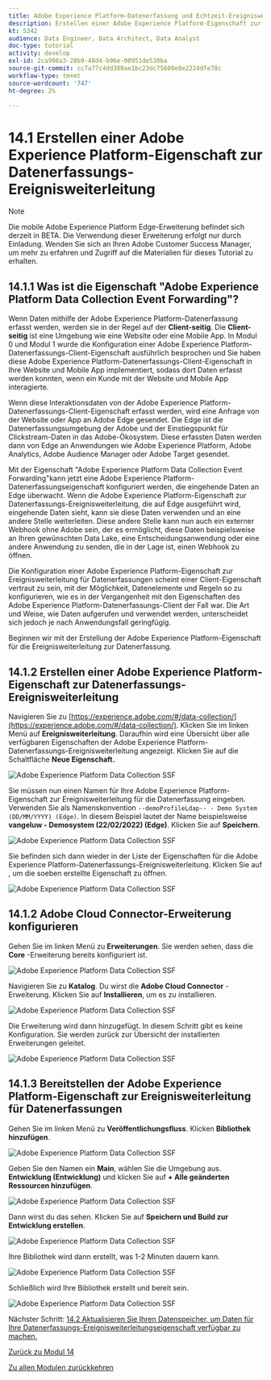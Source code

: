 ```yaml
---
title: Adobe Experience Platform-Datenerfassung und Echtzeit-Ereignisweiterleitung - Erstellen einer Adobe Experience Platform-Eigenschaft zur Ereignisweiterleitung für Datenerfassung
description: Erstellen einer Adobe Experience Platform-Eigenschaft zur Ereignisweiterleitung für die Datenerfassung
kt: 5342
audience: Data Engineer, Data Architect, Data Analyst
doc-type: tutorial
activity: develop
exl-id: 2ca908a3-28b9-48d4-b96e-00951de530ba
source-git-commit: cc7a77c4dd380ae1bc23dc75608e8e2224dfe78c
workflow-type: tm+mt
source-wordcount: '747'
ht-degree: 2%

---
```


# 14.1 Erstellen einer Adobe Experience Platform-Eigenschaft zur Datenerfassungs-Ereignisweiterleitung

>[!NOTE]
>
>Die mobile Adobe Experience Platform Edge-Erweiterung befindet sich derzeit in BETA. Die Verwendung dieser Erweiterung erfolgt nur durch Einladung. Wenden Sie sich an Ihren Adobe Customer Success Manager, um mehr zu erfahren und Zugriff auf die Materialien für dieses Tutorial zu erhalten.

## 14.1.1 Was ist die Eigenschaft &quot;Adobe Experience Platform Data Collection Event Forwarding&quot;?

Wenn Daten mithilfe der Adobe Experience Platform-Datenerfassung erfasst werden, werden sie in der Regel auf der **Client-seitig**. Die **Client-seitig** ist eine Umgebung wie eine Website oder eine Mobile App. In Modul 0 und Modul 1 wurde die Konfiguration einer Adobe Experience Platform-Datenerfassungs-Client-Eigenschaft ausführlich besprochen und Sie haben diese Adobe Experience Platform-Datenerfassungs-Client-Eigenschaft in Ihre Website und Mobile App implementiert, sodass dort Daten erfasst werden konnten, wenn ein Kunde mit der Website und Mobile App interagierte.

Wenn diese Interaktionsdaten von der Adobe Experience Platform-Datenerfassungs-Client-Eigenschaft erfasst werden, wird eine Anfrage von der Website oder App an Adobe Edge gesendet. Die Edge ist die Datenerfassungsumgebung der Adobe und der Einstiegspunkt für Clickstream-Daten in das Adobe-Ökosystem. Diese erfassten Daten werden dann von Edge an Anwendungen wie Adobe Experience Platform, Adobe Analytics, Adobe Audience Manager oder Adobe Target gesendet.

Mit der Eigenschaft &quot;Adobe Experience Platform Data Collection Event Forwarding&quot;kann jetzt eine Adobe Experience Platform-Datenerfassungseigenschaft konfiguriert werden, die eingehende Daten an Edge überwacht. Wenn die Adobe Experience Platform-Eigenschaft zur Datenerfassungs-Ereignisweiterleitung, die auf Edge ausgeführt wird, eingehende Daten sieht, kann sie diese Daten verwenden und an eine andere Stelle weiterleiten. Diese andere Stelle kann nun auch ein externer Webhook ohne Adobe sein, der es ermöglicht, diese Daten beispielsweise an Ihren gewünschten Data Lake, eine Entscheidungsanwendung oder eine andere Anwendung zu senden, die in der Lage ist, einen Webhook zu öffnen.

Die Konfiguration einer Adobe Experience Platform-Eigenschaft zur Ereignisweiterleitung für Datenerfassungen scheint einer Client-Eigenschaft vertraut zu sein, mit der Möglichkeit, Datenelemente und Regeln so zu konfigurieren, wie es in der Vergangenheit mit den Eigenschaften des Adobe Experience Platform-Datenerfassungs-Client der Fall war. Die Art und Weise, wie Daten aufgerufen und verwendet werden, unterscheidet sich jedoch je nach Anwendungsfall geringfügig.

Beginnen wir mit der Erstellung der Adobe Experience Platform-Eigenschaft für die Ereignisweiterleitung zur Datenerfassung.

## 14.1.2 Erstellen einer Adobe Experience Platform-Eigenschaft zur Datenerfassungs-Ereignisweiterleitung

Navigieren Sie zu [https://experience.adobe.com/#/data-collection/](https://experience.adobe.com/#/data-collection/). Klicken Sie im linken Menü auf **Ereignisweiterleitung**. Daraufhin wird eine Übersicht über alle verfügbaren Eigenschaften der Adobe Experience Platform-Datenerfassungs-Ereignisweiterleitung angezeigt. Klicken Sie auf die Schaltfläche **Neue Eigenschaft.**

![Adobe Experience Platform Data Collection SSF](./images/launchhome.png)

Sie müssen nun einen Namen für Ihre Adobe Experience Platform-Eigenschaft zur Ereignisweiterleitung für die Datenerfassung eingeben. Verwenden Sie als Namenskonvention `--demoProfileLdap-- - Demo System (DD/MM/YYYY) (Edge)`. In diesem Beispiel lautet der Name beispielsweise **vangeluw - Demosystem (22/02/2022) (Edge)**. Klicken Sie auf **Speichern**.

![Adobe Experience Platform Data Collection SSF](./images/ssf1.png)

Sie befinden sich dann wieder in der Liste der Eigenschaften für die Adobe Experience Platform-Datenerfassungs-Ereignisweiterleitung. Klicken Sie auf , um die soeben erstellte Eigenschaft zu öffnen.

![Adobe Experience Platform Data Collection SSF](./images/ssf2.png)

## 14.1.2 Adobe Cloud Connector-Erweiterung konfigurieren

Gehen Sie im linken Menü zu **Erweiterungen**. Sie werden sehen, dass die **Core** -Erweiterung bereits konfiguriert ist.

![Adobe Experience Platform Data Collection SSF](./images/ssf3.png)

Navigieren Sie zu **Katalog**. Du wirst die **Adobe Cloud Connector** -Erweiterung. Klicken Sie auf **Installieren**, um es zu installieren.

![Adobe Experience Platform Data Collection SSF](./images/ssf4.png)

Die Erweiterung wird dann hinzugefügt. In diesem Schritt gibt es keine Konfiguration. Sie werden zurück zur Übersicht der installierten Erweiterungen geleitet.

![Adobe Experience Platform Data Collection SSF](./images/ssf5.png)

## 14.1.3 Bereitstellen der Adobe Experience Platform-Eigenschaft zur Ereignisweiterleitung für Datenerfassungen

Gehen Sie im linken Menü zu **Veröffentlichungsfluss**. Klicken **Bibliothek hinzufügen**.

![Adobe Experience Platform Data Collection SSF](./images/ssf6.png)

Geben Sie den Namen ein **Main**, wählen Sie die Umgebung aus. **Entwicklung (Entwicklung)** und klicken Sie auf **+ Alle geänderten Ressourcen hinzufügen**.

![Adobe Experience Platform Data Collection SSF](./images/ssf7.png)

Dann wirst du das sehen. Klicken Sie auf **Speichern und Build zur Entwicklung erstellen**.

![Adobe Experience Platform Data Collection SSF](./images/ssf8.png)

Ihre Bibliothek wird dann erstellt, was 1-2 Minuten dauern kann.

![Adobe Experience Platform Data Collection SSF](./images/ssf9.png)

Schließlich wird Ihre Bibliothek erstellt und bereit sein.

![Adobe Experience Platform Data Collection SSF](./images/ssf10.png)

Nächster Schritt: [14.2 Aktualisieren Sie Ihren Datenspeicher, um Daten für Ihre Datenerfassungs-Ereignisweiterleitungseigenschaft verfügbar zu machen.](./ex2.md)

[Zurück zu Modul 14](./aep-data-collection-ssf.md)

[Zu allen Modulen zurückkehren](./../../overview.md)
